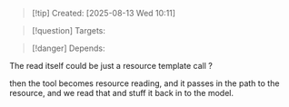 
>[!tip] Created: [2025-08-13 Wed 10:11]

>[!question] Targets: 

>[!danger] Depends: 

The read itself could be just a resource template call ?

then the tool becomes resource reading, and it passes in the path to the resource, and we read that and stuff it back in to the model.
